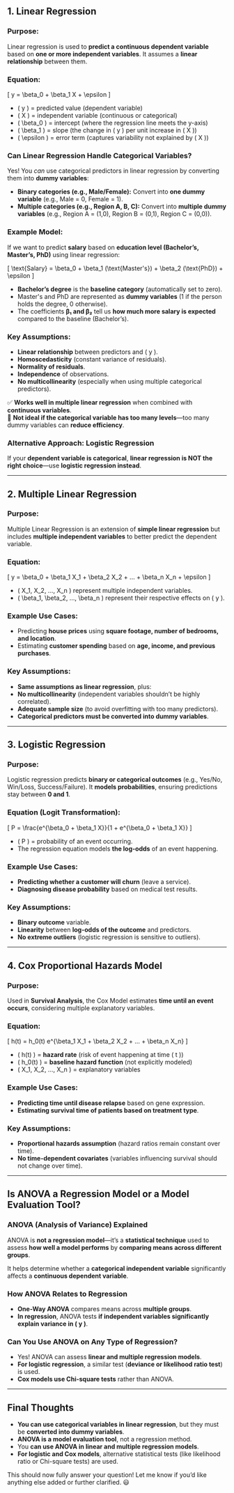 

## **1. Linear Regression**
### **Purpose:**  
Linear regression is used to **predict a continuous dependent variable** based on **one or more independent variables**. It assumes a **linear relationship** between them.

### **Equation:**  
\[
y = \beta_0 + \beta_1 X + \epsilon
\]
- \( y \) = predicted value (dependent variable)
- \( X \) = independent variable (continuous or categorical)
- \( \beta_0 \) = intercept (where the regression line meets the y-axis)
- \( \beta_1 \) = slope (the change in \( y \) per unit increase in \( X \))
- \( \epsilon \) = error term (captures variability not explained by \( X \))

### **Can Linear Regression Handle Categorical Variables?**
Yes! You *can* use categorical predictors in linear regression by converting them into **dummy variables**:
- **Binary categories (e.g., Male/Female):** Convert into **one dummy variable** (e.g., Male = 0, Female = 1).
- **Multiple categories (e.g., Region A, B, C):** Convert into **multiple dummy variables** (e.g., Region A = (1,0), Region B = (0,1), Region C = (0,0)).

### **Example Model:**
If we want to predict **salary** based on **education level (Bachelor’s, Master’s, PhD)** using linear regression:

\[
\text{Salary} = \beta_0 + \beta_1 (\text{Master's}) + \beta_2 (\text{PhD}) + \epsilon
\]

- **Bachelor’s degree** is the **baseline category** (automatically set to zero).
- Master's and PhD are represented as **dummy variables** (1 if the person holds the degree, 0 otherwise).
- The coefficients **β₁ and β₂** tell us **how much more salary is expected** compared to the baseline (Bachelor’s).

### **Key Assumptions:**
- **Linear relationship** between predictors and \( y \).
- **Homoscedasticity** (constant variance of residuals).
- **Normality of residuals**.
- **Independence** of observations.
- **No multicollinearity** (especially when using multiple categorical predictors).

✅ **Works well in multiple linear regression** when combined with **continuous variables**.  
🚫 **Not ideal if the categorical variable has too many levels**—too many dummy variables can **reduce efficiency**.

### **Alternative Approach: Logistic Regression**
If your **dependent variable is categorical**, **linear regression is NOT the right choice**—use **logistic regression instead**.

---

## **2. Multiple Linear Regression**
### **Purpose:**  
Multiple Linear Regression is an extension of **simple linear regression** but includes **multiple independent variables** to better predict the dependent variable.

### **Equation:**  
\[
y = \beta_0 + \beta_1 X_1 + \beta_2 X_2 + ... + \beta_n X_n + \epsilon
\]
- \( X_1, X_2, ..., X_n \) represent multiple independent variables.
- \( \beta_1, \beta_2, ..., \beta_n \) represent their respective effects on \( y \).

### **Example Use Cases:**  
- Predicting **house prices** using **square footage, number of bedrooms, and location**.
- Estimating **customer spending** based on **age, income, and previous purchases**.

### **Key Assumptions:**  
- **Same assumptions as linear regression**, plus:
- **No multicollinearity** (independent variables shouldn’t be highly correlated).
- **Adequate sample size** (to avoid overfitting with too many predictors).
- **Categorical predictors must be converted into dummy variables**.

---

## **3. Logistic Regression**
### **Purpose:**  
Logistic regression predicts **binary or categorical outcomes** (e.g., Yes/No, Win/Loss, Success/Failure). It **models probabilities**, ensuring predictions stay between **0 and 1**.

### **Equation (Logit Transformation):**  
\[
P = \frac{e^{\beta_0 + \beta_1 X}}{1 + e^{\beta_0 + \beta_1 X}}
\]
- \( P \) = probability of an event occurring.
- The regression equation models **the log-odds** of an event happening.

### **Example Use Cases:**  
- **Predicting whether a customer will churn** (leave a service).
- **Diagnosing disease probability** based on medical test results.

### **Key Assumptions:**  
- **Binary outcome** variable.
- **Linearity** between **log-odds of the outcome** and predictors.
- **No extreme outliers** (logistic regression is sensitive to outliers).

---

## **4. Cox Proportional Hazards Model**
### **Purpose:**  
Used in **Survival Analysis**, the Cox Model estimates **time until an event occurs**, considering multiple explanatory variables.

### **Equation:**  
\[
h(t) = h_0(t) e^{\beta_1 X_1 + \beta_2 X_2 + ... + \beta_n X_n}
\]
- \( h(t) \) = **hazard rate** (risk of event happening at time \( t \))
- \( h_0(t) \) = **baseline hazard function** (not explicitly modeled)
- \( X_1, X_2, ..., X_n \) = explanatory variables

### **Example Use Cases:**  
- **Predicting time until disease relapse** based on gene expression.
- **Estimating survival time of patients based on treatment type**.

### **Key Assumptions:**  
- **Proportional hazards assumption** (hazard ratios remain constant over time).
- **No time-dependent covariates** (variables influencing survival should not change over time).

---

## **Is ANOVA a Regression Model or a Model Evaluation Tool?**
### **ANOVA (Analysis of Variance) Explained**
ANOVA is **not a regression model**—it’s a **statistical technique** used to assess **how well a model performs** by **comparing means across different groups**.

It helps determine whether a **categorical independent variable** significantly affects a **continuous dependent variable**.

### **How ANOVA Relates to Regression**
- **One-Way ANOVA** compares means across **multiple groups**.
- **In regression**, ANOVA tests **if independent variables significantly explain variance in \( y \)**.

### **Can You Use ANOVA on Any Type of Regression?**
- Yes! ANOVA can assess **linear and multiple regression models**.
- **For logistic regression**, a similar test (**deviance or likelihood ratio test**) is used.
- **Cox models use Chi-square tests** rather than ANOVA.

---

## **Final Thoughts**
- **You can use categorical variables in linear regression**, but they must be **converted into dummy variables**.
- **ANOVA is a model evaluation tool**, not a regression method.
- You **can use ANOVA in linear and multiple regression models**.
- **For logistic and Cox models**, alternative statistical tests (like likelihood ratio or Chi-square tests) are used.

This should now fully answer your question! Let me know if you’d like anything else added or further clarified. 😃
